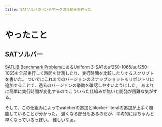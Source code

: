 ```yaml
---
title: SATソルバのベンチマークの仕組みを作った
---
```


# やったこと

## SATソルバー

[SATLIB Benchmark Problem](https://www.cs.ubc.ca/~hoos/SATLIB/benchm.html)にあるUniform 3-SATのuf250-1065/uuf250-1065を全部実行して時間を計測したり、実行時間を比較したりするスクリプトを書いた。
ついでにこれまでのバージョンのスナップショットもリポジトリに追加することで、過去のバージョンの挙動を確認しやすいようにした。
あまりに簡単に実行時間が変化するのでこういった仕組みが無いと開発が困難な気がする。

そして、この仕組みによってwatcherの追加とblocker literalの追加が上手く機能していることが分かった。
遅くなる部分もあるのだが、平均的にはちゃんと早くなっているっぽい。
難しいなぁ。
